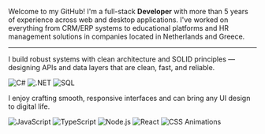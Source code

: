
Welcome to my GitHub! I'm a full-stack **Developer** with more than 5 years of experience across web and desktop applications. I've worked on everything from CRM/ERP systems to educational platforms and HR management solutions in companies located in Netherlands and Greece.

---
I build robust systems with clean architecture and SOLID principles — designing APIs and data layers that are clean, fast, and reliable.

![C#](https://img.shields.io/badge/C%23-264de4?style=flat&logo=c-sharp)
![.NET](https://img.shields.io/badge/.NET-264de4?style=flat&logo=dotnet&logoColor=white&labelColor=264de4)
![SQL](https://img.shields.io/badge/SQL%20Server-264de4?style=flat&logo=microsoftsqlserver&logoColor=white&labelColor=264de4)

I enjoy crafting smooth, responsive interfaces and can bring any UI design to digital life.
  
![JavaScript](https://img.shields.io/badge/JavaScript-264de4?style=flat&logo=javascript&logoColor=white&labelColor=264de4)
![TypeScript](https://img.shields.io/badge/TypeScript-264de4?style=flat&logo=typescript&logoColor=white&labelColor=264de4)
![Node.js](https://img.shields.io/badge/Node.js-264de4?style=flat&logo=node.js&logoColor=white&labelColor=264de4)
![React](https://img.shields.io/badge/React-264de4?style=flat&logo=react&logoColor=white&labelColor=264de4)
![CSS Animations](https://img.shields.io/badge/CSS%20Animations-264de4?style=flat&logo=css3&logoColor=white&labelColor=264de4)
